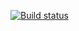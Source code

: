 [![Build status](https://ci.appveyor.com/api/projects/status/7lrd4t1i5i77c78v?svg=true)](https://ci.appveyor.com/project/lapostov/patterns)